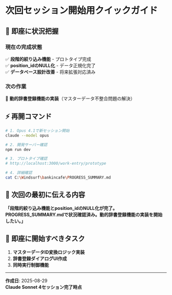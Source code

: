 # 次回セッション開始用クイックガイド

## 🚀 即座に状況把握

### 現在の完成状態
✅ **段階的絞り込み機能** - プロトタイプ完成  
✅ **position_idのNULL化** - データ正規化完了  
✅ **データベース設計改善** - 将来拡張対応済み  

### 次の作業
🎯 **動的辞書登録機能の実装**（マスターデータ不整合問題の解決）

## ⚡ 再開コマンド

```bash
# 1. Opus 4.1で新セッション開始
claude --model opus

# 2. 開発サーバー確認
npm run dev

# 3. プロトタイプ確認
# http://localhost:3000/work-entry/prototype

# 4. 詳細確認
cat C:\Windsurf\bankincafe\PROGRESS_SUMMARY.md
```

## 💬 次回の最初に伝える内容

**「段階的絞り込み機能とposition_idのNULL化が完了。PROGRESS_SUMMARY.mdで状況確認済み。動的辞書登録機能の実装を開始したい。」**

## 🎯 即座に開始すべきタスク

1. **マスターデータID変換ロジック実装**
2. **辞書登録ダイアログUI作成** 
3. **同時実行制御機能**

---
**作成日**: 2025-08-29  
**Claude Sonnet 4セッション完了時点**
